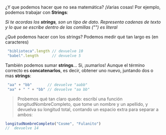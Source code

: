 ¿Y que podemos hacer que no sea matemática?
¡Varias cosas! Por ejemplo, podemos trabajar con **Strings**:

_Si te acordas los **strings**, son un tipo de dato. Representa cadenas de texto y lo que se escribe dentro de las comillas ("") es literal_

¿Qué podemos hacer con los strings? Podemos medir qué tan largo es (en caracteres)
```javascript
 "biblioteca".length // devuelve 10
 "babel".length      // devuelve 5
```
También podemos sumar **strings**... Si, ¡sumarlos!
Aunque el término correcto es **concatenarlos**, es decir, obtener uno nuevo, juntando dos o mas **strings**:
```javascript
 "aa" + "bb"       // devuelve "aabb"
 "aa" + " " + "bb" // devuelve "aa bb"
```

> Probemos qué tan claro quedo: escribí una función longitudNombreCompleto, que tome un nombre y un apellido, y devuelva su longitud total, contando un espacio extra para separar a ambos:
```javascript
longitudNombreCompleto("Cosme", "Fulanito") 
//  devuelve 14
```